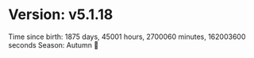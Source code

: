 # Version: v5.1.18
Time since birth: 1875 days, 45001 hours, 2700060 minutes, 162003600 seconds
Season: Autumn 🍁
